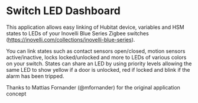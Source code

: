# Switch LED Dashboard

This application allows easy linking of Hubitat device, variables and HSM states to LEDs of your Inovelli Blue Series Zigbee switches (https://inovelli.com/collections/inovelli-blue-series).

You can link states such as contact sensors open/closed, motion sensors active/inactive, locks locked/unlocked and more to LEDs of various colors on your switch. States can share an LED by using priority levels allowing the same LED to show yellow if a door is unlocked, red if locked and blink if the alarm has been tripped.

Thanks to Mattias Fornander (@mfornander) for the original application concept
